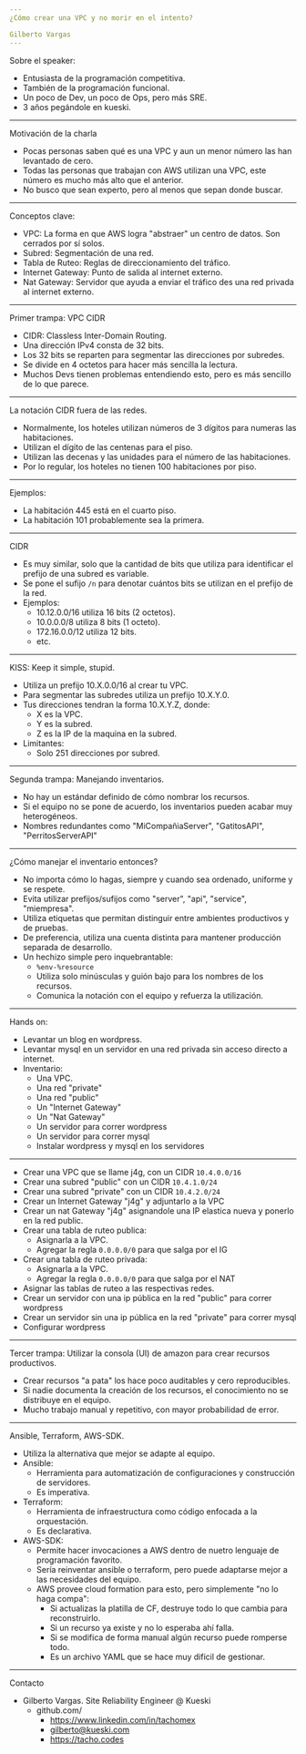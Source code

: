 ```yaml
---
¿Cómo crear una VPC y no morir en el intento?

Gilberto Vargas
---
```

Sobre el speaker:
- Entusiasta de la programación competitiva.
- También de la programación funcional.
- Un poco de Dev, un poco de Ops, pero más SRE.
- 3 años pegándole en kueski.
---
Motivación de la charla

- Pocas personas saben qué es una VPC y aun un menor número las han levantado de cero.
- Todas las personas que trabajan con AWS utilizan una VPC, este número es mucho más alto que el anterior.
- No busco que sean experto, pero al menos que sepan donde buscar.

---
Conceptos clave:

- VPC: La forma en que AWS logra "abstraer" un centro de datos. Son cerrados por sí solos.
- Subred: Segmentación de una red.
- Tabla de Ruteo: Reglas de direccionamiento del tráfico.
- Internet Gateway: Punto de salida al internet externo.
- Nat Gateway: Servidor que ayuda a enviar el tráfico des una red privada al internet externo.

---
Primer trampa: VPC CIDR

- CIDR: Classless Inter-Domain Routing.
- Una dirección IPv4 consta de 32 bits.
- Los 32 bits se reparten para segmentar las direcciones por subredes.
- Se divide en 4 octetos para hacer más sencilla la lectura.
- Muchos Devs tienen problemas entendiendo esto, pero es más sencillo de lo que parece.
---
La notación CIDR fuera de las redes.

- Normalmente, los hoteles utilizan números de 3 dígitos para numeras las habitaciones.
- Utilizan el dígito de las centenas para el piso.
- Utilizan las decenas y las unidades para el número de las habitaciones.
- Por lo regular, los hoteles no tienen 100 habitaciones por piso.

---
Ejemplos:
- La habitación 445 está en el cuarto piso.
- La habitación 101 probablemente sea la primera.

---
CIDR
- Es muy similar, solo que la cantidad de bits que utiliza para identificar el prefijo de una subred es variable.
- Se pone el sufijo `/n` para denotar cuántos bits se utilizan en el prefijo de la red.
- Ejemplos:
	- 10.12.0.0/16 utiliza 16 bits (2 octetos).
	- 10.0.0.0/8 utiliza 8 bits (1 octeto).
	- 172.16.0.0/12 utiliza 12 bits.
	- etc.
---
KISS: Keep it simple, stupid.
- Utiliza un prefijo 10.X.0.0/16 al crear tu VPC.
- Para segmentar las subredes utiliza un prefijo 10.X.Y.0.
- Tus direcciones tendran la forma 10.X.Y.Z, donde:
	- X es la VPC.
	- Y es la subred.
	- Z es la IP de la maquina en la subred.
- Limitantes:
	- Solo 251 direcciones por subred.
---
Segunda trampa: Manejando inventarios.

- No hay un estándar definido de cómo nombrar los recursos.
- Si el equipo no se pone de acuerdo, los inventarios pueden acabar muy heterogéneos.
- Nombres redundantes como "MiCompañiaServer", "GatitosAPI", "PerritosServerAPI"
---
¿Cómo manejar el inventario entonces?

- No importa cómo lo hagas, siempre y cuando sea ordenado, uniforme y se respete.
- Evita utilizar prefijos/sufijos como "server", "api", "service", "miempresa".
- Utiliza etiquetas que permitan distinguir entre ambientes productivos y de pruebas.
- De preferencia, utiliza una cuenta distinta para mantener producción separada de desarrollo.
- Un hechizo simple pero inquebrantable:
	- `%env-%resource`
	- Utiliza solo minúsculas y guión bajo para los nombres de los recursos.
	- Comunica la notación con el equipo y refuerza la utilización.
---
Hands on:
- Levantar un blog en wordpress.
- Levantar mysql en un servidor en una red privada sin acceso directo a internet.
- Inventario:
	- Una VPC.
	- Una red "private"
	- Una red "public"
	- Un "Internet Gateway"
	- Un "Nat Gateway"
	- Un servidor para correr wordpress
	- Un servidor para correr mysql
	- Instalar wordpress y mysql en los servidores
---
- Crear una VPC que se llame j4g, con un CIDR `10.4.0.0/16`
- Crear una subred "public" con un CIDR `10.4.1.0/24`
- Crear una subred "private" con un CIDR `10.4.2.0/24`
- Crear un Internet Gateway "j4g"	y adjuntarlo a la VPC
- Crear un nat Gateway "j4g" asignandole una IP elastica nueva y ponerlo en la red public.
- Crear una tabla de ruteo publica:
	- Asignarla a la VPC.
	- Agregar la regla `0.0.0.0/0` para que salga por el IG
- Crear una tabla de ruteo privada:
	- Asignarla a la VPC.
	- Agregar la regla `0.0.0.0/0` para que salga por el NAT
- Asignar las tablas de ruteo a las respectivas redes.
- Crear un servidor con una ip pública en la red "public" para correr wordpress
- Crear un servidor sin una ip pública en la red "private" para correr mysql
- Configurar wordpress
---
Tercer trampa: Utilizar la consola (UI) de amazon para crear recursos productivos.

- Crear recursos "a pata" los hace poco auditables y cero reproducibles.
- Si nadie documenta la creación de los recursos, el conocimiento no se distribuye en el equipo.
- Mucho trabajo manual y repetitivo, con mayor probabilidad de error.

---
Ansible, Terraform, AWS-SDK.

- Utiliza la alternativa que mejor se adapte al equipo.
- Ansible:
	- Herramienta para automatización de configuraciones y construcción de servidores.
	- Es imperativa.
- Terraform:
	- Herramienta de infraestructura como código enfocada a la orquestación.
	- Es declarativa.
- AWS-SDK:
	- Permite hacer invocaciones a AWS dentro de nuetro lenguaje de programación favorito.
	- Sería reinventar ansible o terraform, pero puede adaptarse mejor a las necesidades del equipo.
	- AWS provee cloud formation para esto, pero simplemente "no lo haga compa":
		- Si actualizas la platilla de CF, destruye todo lo que cambia para reconstruirlo.
		- Si un recurso ya existe y no lo esperaba ahí falla.
		- Si se modifica de forma manual algún recurso puede romperse todo.
		- Es un archivo YAML que se hace muy dificil de gestionar.

---
Contacto

- Gilberto Vargas. Site Reliability Engineer @ Kueski
  - github.com/
	- https://www.linkedin.com/in/tachomex
	- gilberto@kueski.com
	- https://tacho.codes
